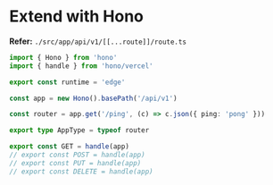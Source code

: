# Extend with Hono

<!--
path:src/app/api path:route.ts content:hono
-->

<!--
https://github.com/cloudflare/workers-sdk/blob/main/packages/turbo-r2-archive/src/routes.ts

https://github.com/yicru/board/blob/main/web/src/app/api/%5B...route%5D/route.ts
https://github.com/yicru/otomo/blob/main/web/src/app/api/%5B...route%5D/route.ts
https://github.com/LightBounded/poosd_mern_assignment/blob/main/src/app/api/%5B%5B...route%5D%5D/route.ts
https://github.com/yicru/find-my-qrcode/blob/main/web/src/app/api/%5B...route%5D/route.ts

https://github.com/paraform/next-hono-rpc/tree/main/src/server/api
https://github.com/jacobgad/todo-list-api/tree/main/src/server
-->

**Refer:** `./src/app/api/v1/[[...route]]/route.ts`

```ts
import { Hono } from 'hono'
import { handle } from 'hono/vercel'

export const runtime = 'edge'

const app = new Hono().basePath('/api/v1')

const router = app.get('/ping', (c) => c.json({ ping: 'pong' }))

export type AppType = typeof router

export const GET = handle(app)
// export const POST = handle(app)
// export const PUT = handle(app)
// export const DELETE = handle(app)
```
